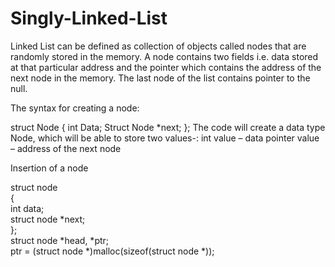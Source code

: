 # Singly-Linked-List

Linked List can be defined as collection of objects called nodes that are randomly stored in the memory.
A node contains two fields i.e. data stored at that particular address and the pointer which contains the address of the next node in the memory.
The last node of the list contains pointer to the null.


The syntax for creating a node:

struct Node
{
  int Data;
  Struct Node *next;
};
The code will create a data type Node, which  will be able to store two values-:
int value – data
pointer value – address of the next node

Insertion of a node

struct node   
{  
    int data;   
    struct node *next;  
};  
struct node *head, *ptr;   
ptr = (struct node *)malloc(sizeof(struct node *));  
